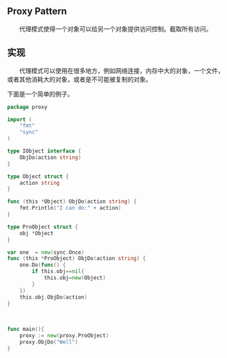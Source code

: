 ## Proxy Pattern

&emsp;&emsp;代理模式使得一个对象可以给另一个对象提供访问控制。截取所有访问。<br>

## 实现

&emsp;&emsp;代理模式可以使用在很多地方，例如网络连接，内存中大的对象，一个文件，或者其他消耗大的对象，或者是不可能被复制的对象。<br>

下面是一个简单的例子。<br>

```go
package proxy

import (
	"fmt"
	"sync"
)

type IObject interface {
	ObjDo(action string)
}

type Object struct {
	action string
}

func (this *Object) ObjDo(action string) {
	fmt.Println("I can do:" + action)
}

type ProObject struct {
	obj *Object
}

var one  = new(sync.Once)
func (this *ProObject) ObjDo(action string) {
	one.Do(func() {
		if this.obj==nil{
			this.obj=new(Object)
		}
	})
	this.obj.ObjDo(action)
}
```

<br>

```go
func main(){
	proxy := new(proxy.ProObject)
	proxy.ObjDo("Well")
}
```

<br>